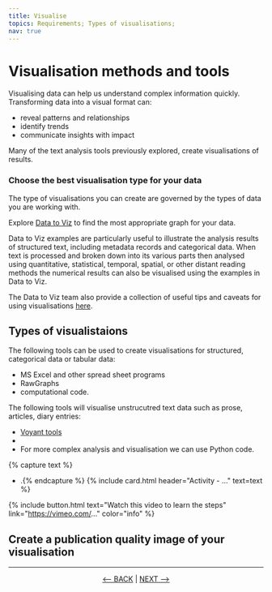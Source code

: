 ```yaml
---
title: Visualise
topics: Requirements; Types of visualisations; 
nav: true
---
```

# Visualisation methods and tools

Visualising data can help us understand complex information quickly. Transforming data into a visual format can:

- reveal patterns and relationships
- identify trends
- communicate insights with impact

Many of the text analysis tools previously explored, create visualisations of results.

### Choose the best visualisation type for your data 

The type of visualisations you can create are governed by the types of data you are working with. 

Explore [Data to Viz](https://www.data-to-viz.com/) to find the most appropriate graph for your data.  

Data to Viz examples are particularly useful to illustrate the analysis results of structured text, including metadata records and categorical data. When text is processed and broken down into its various parts then analysed using quantitative, statistical, temporal, spatial, or other distant reading methods the numerical results can also be visualised using the examples in Data to Viz.

The Data to Viz team also provide a collection of useful tips and caveats for using visualisations [here](https://www.data-to-viz.com/caveats.html).

## Types of visualistaions

The following tools can be used to create visualisations for structured, categorical data or tabular data: 
- MS Excel and other spread sheet programs
- RawGraphs
- computational code. 

The following tools will visualise unstrucutred text data such as prose, articles, diary entries:
- [Voyant tools](https://voyant-tools.org/)
- 
- For more complex analysis and visualisation we can use Python code.


{% capture text %}
- .{% endcapture %} {% include card.html header="Activity - ..." text=text %}


{% include button.html text="Watch this video to learn the steps" link="https://vimeo.com/..." color="info" %}

## Create a publication quality image of your visualisation

-----

<p align="center">
  <a href="https://griffithunilibrary.github.io/intro-text-mining-analysis/content/6-analyse.html"><-- BACK</a> |
  <a href="https://griffithunilibrary.github.io/intro-text-mining-analysis/content/8-help.html">NEXT --></a>
</p>
